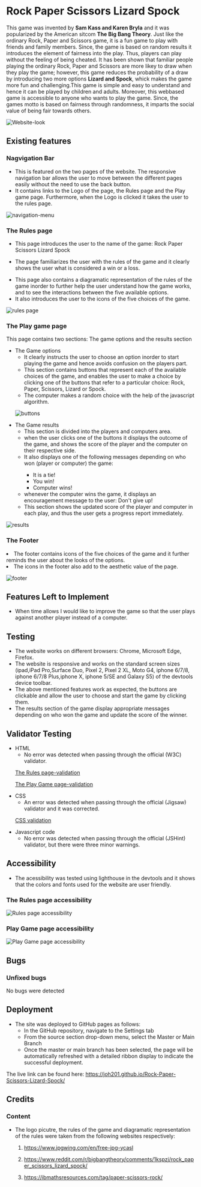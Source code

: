 # Rock Paper Scissors Lizard Spock
<p>
This game was invented by <b>Sam Kass and Karen Bryla</b> and it was popularized by the American sitcom <b>The Big Bang Theory</b>. Just like the ordinary Rock, Paper and Scissors game, it is a fun game to play with friends and family members. Since, the game is based on random results it introduces the element of fairness into the play. Thus,  players can play without the feeling of being cheated. It has been shown that familiar people playing the ordinary Rock, Paper and Scissors are more likey to draw when they play the game; however, this game reduces the probability of a draw by introducing two more options <b>Lizard and Spock</b>, whick makes the game more fun and challenging.This game is simple and easy to understand and hence it can be played by children and adults. Moreover, this webbased game is accessible to anyone who wants to play the game. Since, the games motto is based on fairness through randomness, it imparts the social value of being fair towards others. </p>

![Website-look](assets/images/Website-look.jpg)

## Existing features

### Nagvigation Bar
<ul>
<li>This is featured on the two pages of the website. The responsive navigation bar allows the user to move between the different pages easily without the need to use the back  button. </li>
<li>
 It contains links to the Logo of the page, the Rules page and the Play game page. Furthermore, when the Logo is clicked it takes the user to the rules page.
</li>
</ul>

![navigation-menu](assets/images/nav-bar.jpg)


### The Rules page 

<ul>
<li> This page introduces the user to the name of the game: Rock Paper Scissors Lizard Spock </li>
</ul>
<ul>
<li> The page familiarizes the user with the rules of the game and it clearly shows the user what is considered a win or a loss.</li>
</ul>
<ul>
<li> This page also contains a diagramatic representation of the rules of the game inorder to further help the user understand how the game works, and to see the interactions between the five available options. </li>
<li> It also introduces the user to the icons of the five choices of the game.</li>
</ul>

![rules page](assets/images/rules-body.jpg)



### The Play game page 

<p> This page contains two sections: The game options and the results section</p>

<ul> 
  <li>
   The Game options
   <ul>
     <li>It clearly instructs the user to choose an option inorder to start playing the game and hence avoids confusion on the players part.</li>
     <li> This section contains buttons that represent each of the available choices of the game, and enables the user to make a choice by clicking one of the buttons that refer to a particular choice: Rock, Paper, Scissors, Lizard or Spock. </li>
     <li> The computer makes a random choice with the help of the javascript algorithm.</li>
 </ul>
  </li>
  
![buttons](assets/images/buttons.jpg)


  <li>
  The Game results
     <ul>
     <li> This section is divided into the players and computers area.</li>
       <li> when the user clicks one of the buttons it displays the outcome of the game, and shows the score of the player and the computer on their respective side.</li>
       <li> It also displays one of the following messages depending on who won (player or computer) the game:</li>
         <ul>
           <li> It is a tie! </li>
           <li> You win! </li>
           <li> Computer wins! </li>
        </ul>
      <li> whenever the computer wins the game, it displays an encouragement message to the user: Don't give up!</li>
      <li> This section shows the updated score of the player and computer in each play, and thus the user gets a progress report immediately.</li>   
   </ul>
  </li>
</ul>

![results](assets/images/results.jpg)


### The Footer

<li> The footer contains icons of the five choices of the game and it further reminds the user about the looks of the options.</li>
<li> The icons in the footer also add to the aesthetic value of the page.</li>

![footer](assets/images/footer.jpg)

## Features Left to Implement
 <ul>
  <li> When time allows I would like to improve the game so that the user plays against another player instead of a computer.</li>
</ul>


## Testing 

<ul>
<li>The website works on different browsers: Chrome, Microsoft Edge, Firefox.</li>
<li>The website is responsive and works on the standard screen sizes (ipad,iPad Pro,Surface Duo, Pixel 2, Pixel 2 XL, Moto G4, iphone 6/7/8, iphone 6/7/8 Plus,iphone X, iphone 5/SE and Galaxy S5) of the devtools device toolbar.</li>
<li>The above mentioned features work as expected, the buttons are clickable and allow the user to choose and start the game by clicking them.</li>
<li>The results section of the game display appropriate messages depending on who won the game and update the score of the winner.</li>
</ul>

## Validator Testing
<ul>
<li>HTML
  <ul>
  <li> No error was detected when passing through the official (W3C) validator.</li>
  </ul> 
</li> 

   [The Rules page-validation](https://validator.w3.org/nu/?doc=https%3A%2F%2Fjoh201.github.io%2FRock-Paper-Scissors-Lizard-Spock%2Findex.html)

   [The Play Game page-validation](https://validator.w3.org/nu/?doc=https%3A%2F%2Fjoh201.github.io%2FRock-Paper-Scissors-Lizard-Spock%2Fplaygame.html)
   
  <li>CSS
   <ul>
   <li> An error was detected when passing through the official (Jigsaw) validator and it was corrected. </li>
   </ul>

   [CSS validation](https://jigsaw.w3.org/css-validator/validator?uri=https%3A%2F%2Fjoh201.github.io%2FRock-Paper-Scissors-Lizard-Spock%2Fassets%2Fcss%2Fstyle.css&profile=css3svg&usermedium=all&warning=1&vextwarning=&lang=en)

   <li> Javascript code
  <ul>
  <li> No error was detected when passing through the official (JSHint) validator, but there were three minor warnings.</li>
  </ul> 
</li> 
</ul>

## Accessibility

<ul>
  <li> The acessibility was tested using lighthouse in the devtools and it shows that the colors and fonts used for the website are user friendly.</li>
  </ul> 


  ### The Rules page accessibility

![Rules page accessibility](assets/images/rules-acces.jpg)

### Play Game page accessibility

![Play Game page accessibility](assets/images/play-game.jpg)


## Bugs

### Unfixed bugs

No bugs were detected


## Deployment

<ul>
  <li> The site was deployed to GitHub pages as follows:
   <ul>
   <li> In the GitHub repository, navigate to the Settings tab</li>
   <li>From the source section drop-down menu, select the Master or Main Branch</li>
   <li>Once the master or main branch has been selected, the page will be automatically refreshed with a detailed ribbon display to indicate the successful deployment.</li>
   </ul>
</ul>

The live link can be found here: https://joh201.github.io/Rock-Paper-Scissors-Lizard-Spock/

## Credits


### Content
  <ul>
  <li> The logo picutre, the rules of the game and diagramatic representation of the rules were taken from the following websites respectively:
   
   1. https://www.jpgwing.com/en/free-jpg-ycasl 

   2. https://www.reddit.com/r/bigbangtheory/comments/1kspzj/rock_paper_scissors_lizard_spock/

   3.  https://ibmathsresources.com/tag/paper-scissors-rock/  
  </li>
 </ul>

